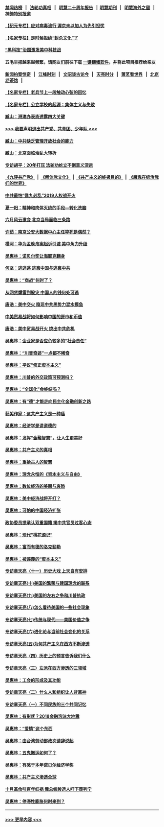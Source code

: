 #### [禁闻热榜](热点新闻.md?=0)  &nbsp;&nbsp;|&nbsp;&nbsp; [法轮功真相](https://github.com/gfw-breaker/truth/blob/master/README.md?=0) &nbsp;&nbsp;|&nbsp;&nbsp; [明慧二十周年报告](https://github.com/gfw-breaker/mh-reports/blob/master/README.md?=0) &nbsp;&nbsp;|&nbsp;&nbsp;[明慧期刊](https://github.com/gfw-breaker/mh-qikan) &nbsp;&nbsp;|&nbsp;&nbsp; [明慧海外之窗](https://github.com/gfw-breaker/mh-news/blob/master/README.md?=0) &nbsp;&nbsp;|&nbsp;&nbsp; [神韵特别报道](https://github.com/gfw-breaker/mh-news/blob/master/shenyun.md?=0)
#### [【纪元专栏】应对病毒流行 渥京未以加人为先引担忧](../pages/nsc423/n11875714.md?t=03030131) 
#### [【名家专栏】是时候拒绝“封杀文化”了](../pages/nsc423/n11814093.md?t=03030131) 
#### [“黑科技”治国激发美中科技战](../pages/nsc423/n11638056.md?t=03030131) 
#### 五毛举报越来越频繁，请网友们前往下载 [一键翻墙软件](https://github.com/gfw-breaker/ssr-accounts)，并将此项目推荐给亲友
#### [新闻拍案惊奇](https://github.com/gfw-breaker/banned-news/blob/master/pages/link4.md) &nbsp;&nbsp;|&nbsp;&nbsp; [江峰时刻](https://github.com/gfw-breaker/banned-news/blob/master/pages/link4.md) &nbsp;&nbsp;|&nbsp;&nbsp; [文昭谈古论今](https://github.com/gfw-breaker/banned-news/blob/master/pages/link4.md) &nbsp;&nbsp;|&nbsp;&nbsp; [天亮时分](https://github.com/gfw-breaker/banned-news/blob/master/pages/link4.md) &nbsp;&nbsp;|&nbsp;&nbsp; [萧茗看世界](https://github.com/gfw-breaker/banned-news/blob/master/pages/link4.md) &nbsp;&nbsp;|&nbsp;&nbsp; [北京老茶馆](https://github.com/gfw-breaker/banned-news/blob/master/pages/link4.md) &nbsp;&nbsp;|&nbsp;&nbsp; 
#### [【名家专栏】老兵节上一段触动心弦的回忆](../pages/nsc423/n11646016.md?t=03030131) 
#### [【名家专栏】公立学校的起源：集体主义与失败](../pages/nsc423/n11601833.md?t=03030131) 
#### [臧山：港澳办表态透露四大关键](../pages/nsc423/n11421628.md?t=03030131) 
#### [>>> 我要声明退出共产党、共青团、少年队 <<<](https://github.com/begood0513/goodnews/blob/master/quit/letter.md) 
#### [臧山：中共缺乏管理开放社会的能力](../pages/nsc423/n11407457.md?t=03030131) 
#### [臧山：北京面临治乱大转折](../pages/nsc423/n11406895.md?t=03030131) 
#### [专访胡平：20年打压 法轮功屹立不倒意义深远](../pages/nsc423/n11398800.md?t=03030131) 
#### [《九评共产党》](https://github.com/begood0513/9ping.md/blob/master/README.md) &nbsp;|&nbsp; [《解体党文化》](../../../../jtdwh.md/blob/master/README.md)  &nbsp;|&nbsp; [《共产主义的终极目的》](../../../../gczydzjmd.md/blob/master/README.md) &nbsp;|&nbsp; [《魔鬼在统治我们的世界》](../../../../mgztzwmdsj.md/blob/master/README.md) 
#### [中共最怕“逢九必乱”2019人权战开火](../pages/nsc423/n11385248.md?t=03030131) 
#### [夏一阳：精神和肉体灭绝的手段—转化洗脑](../pages/nsc423/n11368250.md?t=03030131) 
#### [六月风云激变 北京当局面临三条路](../pages/nsc423/n11313668.md?t=03030131) 
#### [许茹：南京公安大数据中心主任猝死是偶然？](../pages/nsc423/n11064744.md?t=03030131) 
#### [横河：华为孟晚舟案起诉引渡 美中角力升级](../pages/nsc423/n11027230.md?t=03030131) 
#### [吴惠林：诺贝尔奖让海耶克翻身](../pages/nsc423/n10890049.md?t=03030131) 
#### [何坚：逃逃逃 逃离中国与逃离中共](../pages/nsc423/n10592891.md?t=03030131) 
#### [吴惠林：“商战”何时了？](../pages/nsc423/n10573558.md?t=03030131) 
#### [从网贷爆雷到股灾 中国人的钱何处可逃](../pages/nsc423/n10572800.md?t=03030131) 
#### [唐浩：美中交火 隐现中共黑势力混水摸鱼](../pages/nsc423/n10544040.md?t=03030131) 
#### [中美贸易战将如何影响中国的房市和币值](../pages/nsc423/n10543697.md?t=03030131) 
#### [唐浩：美中贸易战开火 烧出中共危机](../pages/nsc423/n10540126.md?t=03030131) 
#### [吴惠林：企业家是否应负较多的“社会责任”](../pages/nsc423/n10535022.md?t=03030131) 
#### [吴惠林：“川普奇迹”一点都不稀奇](../pages/nsc423/n10512808.md?t=03030131) 
#### [吴惠林：平议“修正资本主义”](../pages/nsc423/n10495724.md?t=03030131) 
#### [吴惠林：川普的外交政策可预测吗？](../pages/nsc423/n10462387.md?t=03030131) 
#### [吴惠林：“全球化”会终结吗？](../pages/nsc423/n10452838.md?t=03030131) 
#### [吴惠林：有“德”才能走向民主化金融创新之路](../pages/nsc423/n10432292.md?t=03030131) 
#### [获奖作家：这共产主义是一种癌](../pages/nsc423/n10431541.md?t=03030131) 
#### [吴惠林：经济学是讲道德的](../pages/nsc423/n10398014.md?t=03030131) 
#### [吴惠林：发挥“金融智慧”，让人生更美好](../pages/nsc423/n10375019.md?t=03030131) 
#### [吴惠林：共产主义的真相](../pages/nsc423/n10351394.md?t=03030131) 
#### [吴惠林：重拾古人的智慧](../pages/nsc423/n10337691.md?t=03030131) 
#### [吴惠林：理念永恒的《资本主义与自由》](../pages/nsc423/n10316274.md?t=03030131) 
#### [吴惠林：数位经济的美丽与哀愁](../pages/nsc423/n10292946.md?t=03030131) 
#### [吴惠林：美中经济战将开打？](../pages/nsc423/n10258825.md?t=03030131) 
#### [吴惠林：可怕的中国经济扩张](../pages/nsc423/n10219147.md?t=03030131) 
#### [政协委员提承认双重国籍 揭中共官员过客心态](../pages/nsc423/n10208809.md?t=03030131) 
#### [吴惠林：现代“桃花源记”](../pages/nsc423/n10185234.md?t=03030131) 
#### [吴惠林：富而有德的洛克斐勒](../pages/nsc423/n10142264.md?t=03030131) 
#### [吴惠林：被诬蔑的“资本主义”](../pages/nsc423/n10124816.md?t=03030131) 
#### [专访章天亮（十一）历史大戏 上天自有安排](../pages/nsc423/n10094905.md?t=03030131) 
#### [专访章天亮(十)美国的繁荣与建国理念的联系](../pages/nsc423/n10094899.md?t=03030131) 
#### [专访章天亮(九)美国的左右之争和川普执政](../pages/nsc423/n10094889.md?t=03030131) 
#### [专访章天亮(八)怎么看待美国的一些社会现象](../pages/nsc423/n10094857.md?t=03030131) 
#### [专访章天亮(七)传统与现代——美国价值之争](../pages/nsc423/n10093140.md?t=03030131) 
#### [专访章天亮(六)进化论与当前社会变化的关系](../pages/nsc423/n10092036.md?t=03030131) 
#### [专访章天亮(五)为何共产主义在西方不断渗透](../pages/nsc423/n10083620.md?t=03030131) 
#### [专访章天亮（四）历史上的预言告诉我们什么](../pages/nsc423/n10083606.md?t=03030131) 
#### [专访章天亮（三）左派在西方渗透的三领域](../pages/nsc423/n10081115.md?t=03030131) 
#### [吴惠林：工会的形成及其功能](../pages/nsc423/n10080633.md?t=03030131) 
#### [专访章天亮（二）什么人和组织让人背离神](../pages/nsc423/n10076637.md?t=03030131) 
#### [专访章天亮（一）不同民族的三个共同记忆](../pages/nsc423/n10074188.md?t=03030131) 
#### [吴惠林：有影呒？2018金融泡沫大地震](../pages/nsc423/n10040534.md?t=03030131) 
#### [吴惠林：“爱情”这个东西](../pages/nsc423/n10019423.md?t=03030131) 
#### [吴惠林：由台湾劳动部政次请辞说起](../pages/nsc423/n9979679.md?t=03030131) 
#### [吴惠林：五鬼搬运如何了？](../pages/nsc423/n9925338.md?t=03030131) 
#### [吴惠林：有感于本年诺贝尔经济学奖](../pages/nsc423/n9871883.md?t=03030131) 
#### [吴惠林：共产主义渗透全球](../pages/nsc423/n9812748.md?t=03030131) 
#### [十月革命引百年红祸 俄总统候选人吁下葬列宁](../pages/nsc423/n9810182.md?t=03030131) 
#### [吴惠林：停滞性膨胀何时来到？](../pages/nsc423/n9764136.md?t=03030131) 

----
#### [ >>> 更早内容 <<< ](../indexes/nsc423-earlier.md)
